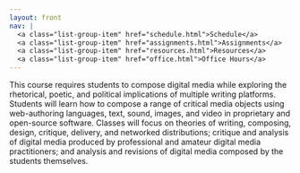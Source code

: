 ```yaml
---
layout: front
nav: |
  <a class="list-group-item" href="schedule.html">Schedule</a>
  <a class="list-group-item" href="assignments.html">Assignments</a>
  <a class="list-group-item" href="resources.html">Resources</a>
  <a class="list-group-item" href="office.html">Office Hours</a>
---
```


This course requires students to compose digital media while exploring the rhetorical, poetic, and political implications of multiple writing platforms. Students will learn how to compose a range of critical media objects using web-authoring languages, text, sound, images, and video in proprietary and open-source software. Classes will focus on theories of writing, composing, design, critique, delivery, and networked distributions; critique and analysis of digital media produced by professional and amateur digital media practitioners; and analysis and revisions of digital media composed by the students themselves.

